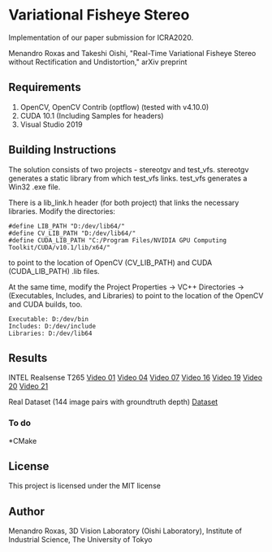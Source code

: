 # Variational Fisheye Stereo

Implementation of our paper submission for ICRA2020.

Menandro Roxas and Takeshi Oishi, "Real-Time Variational Fisheye Stereo without Rectification and Undistortion," arXiv preprint 

## Requirements

1. OpenCV, OpenCV Contrib (optflow) (tested with v4.10.0)
2. CUDA 10.1 (Including Samples for headers)
3. Visual Studio 2019

## Building Instructions
The solution consists of two projects - stereotgv and test_vfs. stereotgv generates a static library from which test_vfs links. test_vfs generates a Win32 .exe file. 

There is a lib_link.h header (for both project) that links the necessary libraries. Modify the directories:

```
#define LIB_PATH "D:/dev/lib64/"
#define CV_LIB_PATH "D:/dev/lib64/"
#define CUDA_LIB_PATH "C:/Program Files/NVIDIA GPU Computing Toolkit/CUDA/v10.1/lib/x64/"
```

to point to the location of OpenCV (CV_LIB_PATH) and CUDA (CUDA_LIB_PATH) .lib files.

At the same time, modify the Project Properties -> VC++ Directories -> (Executables, Includes, and Libraries) to point to the location of the OpenCV and CUDA builds, too.

```
Executable: D:/dev/bin
Includes: D:/dev/include
Libraries: D:/dev/lib64
```

## Results
INTEL Realsense T265
[Video 01](http://b2.cvl.iis.u-tokyo.ac.jp/~roxas/output001.mp4)
[Video 04](http://b2.cvl.iis.u-tokyo.ac.jp/~roxas/output004.mp4)
[Video 07](http://b2.cvl.iis.u-tokyo.ac.jp/~roxas/output007.mp4)
[Video 16](http://b2.cvl.iis.u-tokyo.ac.jp/~roxas/output016.mp4)
[Video 19](http://b2.cvl.iis.u-tokyo.ac.jp/~roxas/output019.mp4)
[Video 20](http://b2.cvl.iis.u-tokyo.ac.jp/~roxas/output020.mp4)
[Video 21](http://b2.cvl.iis.u-tokyo.ac.jp/~roxas/outputbuggy.mp4)

Real Dataset (144 image pairs with groundtruth depth)
[Dataset](http://b2.cvl.iis.u-tokyo.ac.jp/~roxas/icra_dataset.zip)

### To do
*CMake

## License
This project is licensed under the MIT license

## Author
Menandro Roxas, 3D Vision Laboratory (Oishi Laboratory), Institute of Industrial Science, The University of Tokyo


